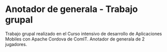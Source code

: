# Anotador de generala - Trabajo grupal

Trabajo grupal realizado en el Curso intensivo de desarrollo de Aplicaciones Mobiles con Apache Cordova de ComIT. 
Anotador de generala de 2 jugadores.
